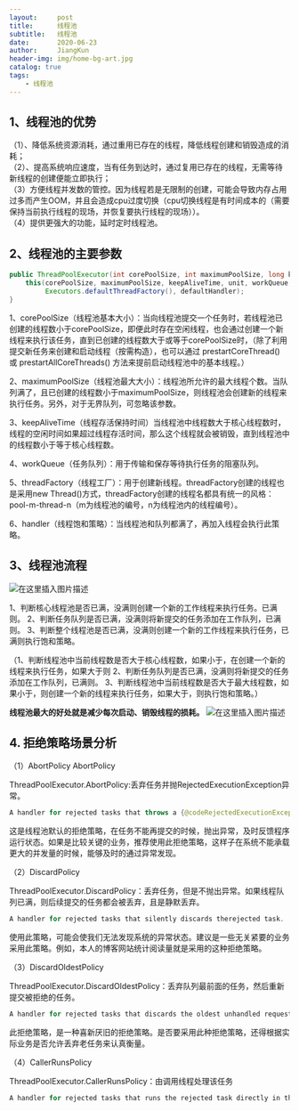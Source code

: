 ```yaml
---
layout:     post
title:      线程池
subtitle:   线程池
date:       2020-06-23
author:     JiangKun
header-img: img/home-bg-art.jpg
catalog: true
tags:
    - 线程池
---
```


**1、线程池的优势**
-

（1）、降低系统资源消耗，通过重用已存在的线程，降低线程创建和销毁造成的消耗；<br>
（2）、提高系统响应速度，当有任务到达时，通过复用已存在的线程，无需等待新线程的创建便能立即执行；<br>
（3）方便线程并发数的管控。因为线程若是无限制的创建，可能会导致内存占用过多而产生OOM，并且会造成cpu过度切换（cpu切换线程是有时间成本的（需要保持当前执行线程的现场，并恢复要执行线程的现场））。<br>
（4）提供更强大的功能，延时定时线程池。

**2、线程池的主要参数**
-


```java
public ThreadPoolExecutor(int corePoolSize, int maximumPoolSize, long keepAliveTime, TimeUnit unit, BlockingQueue<Runnable> workQueue) {
    this(corePoolSize, maximumPoolSize, keepAliveTime, unit, workQueue,
         Executors.defaultThreadFactory(), defaultHandler);
}
```

1、corePoolSize（线程池基本大小）：当向线程池提交一个任务时，若线程池已创建的线程数小于corePoolSize，即便此时存在空闲线程，也会通过创建一个新线程来执行该任务，直到已创建的线程数大于或等于corePoolSize时，（除了利用提交新任务来创建和启动线程（按需构造），也可以通过 prestartCoreThread() 或 prestartAllCoreThreads() 方法来提前启动线程池中的基本线程。）

2、maximumPoolSize（线程池最大大小）：线程池所允许的最大线程个数。当队列满了，且已创建的线程数小于maximumPoolSize，则线程池会创建新的线程来执行任务。另外，对于无界队列，可忽略该参数。

3、keepAliveTime（线程存活保持时间）当线程池中线程数大于核心线程数时，线程的空闲时间如果超过线程存活时间，那么这个线程就会被销毁，直到线程池中的线程数小于等于核心线程数。

4、workQueue（任务队列）：用于传输和保存等待执行任务的阻塞队列。

5、threadFactory（线程工厂）：用于创建新线程。threadFactory创建的线程也是采用new Thread()方式，threadFactory创建的线程名都具有统一的风格：pool-m-thread-n（m为线程池的编号，n为线程池内的线程编号）。

6、handler（线程饱和策略）：当线程池和队列都满了，再加入线程会执行此策略。

**3、线程池流程**
-

![在这里插入图片描述](https://img-blog.csdnimg.cn/20200621210930271.png?x-oss-process=image/watermark,type_ZmFuZ3poZW5naGVpdGk,shadow_10,text_aHR0cHM6Ly9ibG9nLmNzZG4ubmV0L2ppYW5na3VuMDMzMQ==,size_16,color_FFFFFF,t_70)

1、判断核心线程池是否已满，没满则创建一个新的工作线程来执行任务。已满则。
2、判断任务队列是否已满，没满则将新提交的任务添加在工作队列，已满则。
3、判断整个线程池是否已满，没满则创建一个新的工作线程来执行任务，已满则执行饱和策略。

（1、判断线程池中当前线程数是否大于核心线程数，如果小于，在创建一个新的线程来执行任务，如果大于则
2、判断任务队列是否已满，没满则将新提交的任务添加在工作队列，已满则。
3、判断线程池中当前线程数是否大于最大线程数，如果小于，则创建一个新的线程来执行任务，如果大于，则执行饱和策略。）

**线程池最大的好处就是减少每次启动、销毁线程的损耗。**
![在这里插入图片描述](https://img-blog.csdnimg.cn/20200621211323181.png?x-oss-process=image/watermark,type_ZmFuZ3poZW5naGVpdGk,shadow_10,text_aHR0cHM6Ly9ibG9nLmNzZG4ubmV0L2ppYW5na3VuMDMzMQ==,size_16,color_FFFFFF,t_70)

**4. 拒绝策略场景分析**
-


（1）AbortPolicy
AbortPolicy

ThreadPoolExecutor.AbortPolicy:丢弃任务并抛RejectedExecutionException异常。


```java
A handler for rejected tasks that throws a {@codeRejectedExecutionException}.
```

这是线程池默认的拒绝策略，在任务不能再提交的时候，抛出异常，及时反馈程序运行状态。如果是比较关键的业务，推荐使用此拒绝策略，这样子在系统不能承载更大的并发量的时候，能够及时的通过异常发现。

（2）DiscardPolicy

ThreadPoolExecutor.DiscardPolicy：丢弃任务，但是不抛出异常。如果线程队列已满，则后续提交的任务都会被丢弃，且是静默丢弃。

```java
A handler for rejected tasks that silently discards therejected task.
```

使用此策略，可能会使我们无法发现系统的异常状态。建议是一些无关紧要的业务采用此策略。例如，本人的博客网站统计阅读量就是采用的这种拒绝策略。

（3）DiscardOldestPolicy

ThreadPoolExecutor.DiscardOldestPolicy：丢弃队列最前面的任务，然后重新提交被拒绝的任务。

```java
A handler for rejected tasks that discards the oldest unhandled request and then retries {@code execute}, unless the executor is shutdown, in which case the task is discarded.
```


此拒绝策略，是一种喜新厌旧的拒绝策略。是否要采用此种拒绝策略，还得根据实际业务是否允许丢弃老任务来认真衡量。

（4）CallerRunsPolicy

ThreadPoolExecutor.CallerRunsPolicy：由调用线程处理该任务

```java
A handler for rejected tasks that runs the rejected task directly in the calling thread of the {@code execute} method, unless the executor has been shut down, in which case the task is discarded.
```


